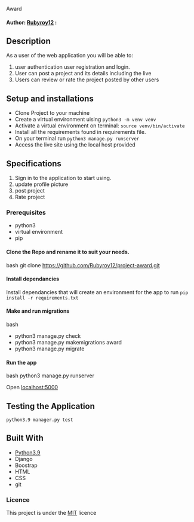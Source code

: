 Award
#### Author: [Rubyroy12](https://github.com/Rubyroy12) : 
## Description

As a user of the web application you will be able to:
1. user authentication user registration and login.
2. User can  post a project and its details including the live
3. Users can review or rate the project posted by other users 



## Setup and installations
* Clone Project to your machine
* Create a virtual environment uising `python3 -m venv venv`
* Activate a virtual environment on terminal: `source venv/bin/activate`
* Install all the requirements found in requirements file.
* On your terminal run `python3 manage.py runserver`
* Access the live site using the local host provided
  
## Specifications
1. Sign in to the application to start using.
2. update profile picture
3. post project 
4. Rate project

### Prerequisites
* python3
* virtual environment
* pip
#### Clone the Repo and rename it to suit your needs.
bash
git clone https://github.com/Rubyroy12/project-award.git


#### Install dependancies
Install dependancies that will create an environment for the app to run
`pip install -r requirements.txt`
#### Make and run migrations
bash
- python3 manage.py check
- python3 manage.py makemigrations award 
- python3 manage.py migrate

#### Run the app
bash
python3 manage.py runserver

Open [localhost:5000](http://127.0.0.1:5000)
## Testing the Application
`python3.9 manager.py test`
## Built With
* [Python3.9](https://docs.python.org/3/)
* Django
* Boostrap
* HTML
* CSS
* git

### Licence
This project is under the  [MIT](LICENSE.md) licence